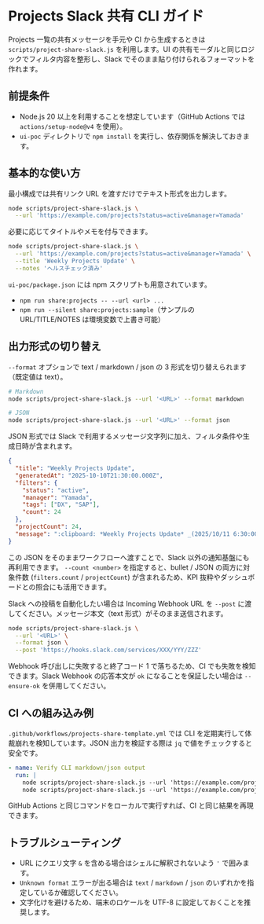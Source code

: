 # Projects Slack 共有 CLI ガイド

Projects 一覧の共有メッセージを手元や CI から生成するときは `scripts/project-share-slack.js` を利用します。UI の共有モーダルと同じロジックでフィルタ内容を整形し、Slack でそのまま貼り付けられるフォーマットを作れます。

## 前提条件
- Node.js 20 以上を利用することを想定しています（GitHub Actions では `actions/setup-node@v4` を使用）。
- `ui-poc` ディレクトリで `npm install` を実行し、依存関係を解決しておきます。

## 基本的な使い方
最小構成では共有リンク URL を渡すだけでテキスト形式を出力します。

```bash
node scripts/project-share-slack.js \
  --url 'https://example.com/projects?status=active&manager=Yamada'
```

必要に応じてタイトルやメモを付与できます。

```bash
node scripts/project-share-slack.js \
  --url 'https://example.com/projects?status=active&manager=Yamada' \
  --title 'Weekly Projects Update' \
  --notes 'ヘルスチェック済み'
```

`ui-poc/package.json` には npm スクリプトも用意されています。

- `npm run share:projects -- --url <url> ...`
- `npm run --silent share:projects:sample`（サンプルの URL/TITLE/NOTES は環境変数で上書き可能）

## 出力形式の切り替え
`--format` オプションで text / markdown / json の 3 形式を切り替えられます（既定値は text）。

```bash
# Markdown
node scripts/project-share-slack.js --url '<URL>' --format markdown

# JSON
node scripts/project-share-slack.js --url '<URL>' --format json
```

JSON 形式では Slack で利用するメッセージ文字列に加え、フィルタ条件や生成日時が含まれます。

```json
{
  "title": "Weekly Projects Update",
  "generatedAt": "2025-10-10T21:30:00.000Z",
  "filters": {
    "status": "active",
    "manager": "Yamada",
    "tags": ["DX", "SAP"],
    "count": 24
  },
  "projectCount": 24,
  "message": ":clipboard: *Weekly Projects Update* _(2025/10/11 6:30:00)_\n..."
}
```

この JSON をそのままワークフローへ渡すことで、Slack 以外の通知基盤にも再利用できます。
`--count <number>` を指定すると、bullet / JSON の両方に対象件数 (`filters.count` / `projectCount`) が含まれるため、KPI 抜粋やダッシュボードとの照合にも活用できます。

Slack への投稿を自動化したい場合は Incoming Webhook URL を `--post` に渡してください。メッセージ本文（text 形式）がそのまま送信されます。

```bash
node scripts/project-share-slack.js \
  --url '<URL>' \
  --format json \
  --post 'https://hooks.slack.com/services/XXX/YYY/ZZZ'
```

Webhook 呼び出しに失敗すると終了コード 1 で落ちるため、CI でも失敗を検知できます。Slack Webhook の応答本文が `ok` になることを保証したい場合は `--ensure-ok` を併用してください。

## CI への組み込み例
`.github/workflows/projects-share-template.yml` では CLI を定期実行して体裁崩れを検知しています。JSON 出力を検証する際は `jq` で値をチェックすると安全です。

```yaml
- name: Verify CLI markdown/json output
  run: |
    node scripts/project-share-slack.js --url 'https://example.com/projects?status=active' --format markdown > /tmp/share.md
    node scripts/project-share-slack.js --url 'https://example.com/projects?status=active' --format json | jq -e '.filters.status == "active"'
```

GitHub Actions と同じコマンドをローカルで実行すれば、CI と同じ結果を再現できます。

## トラブルシューティング
- URL にクエリ文字 `&` を含める場合はシェルに解釈されないよう `'` で囲みます。
- `Unknown format` エラーが出る場合は `text` / `markdown` / `json` のいずれかを指定しているか確認してください。
- 文字化けを避けるため、端末のロケールを UTF-8 に設定しておくことを推奨します。
